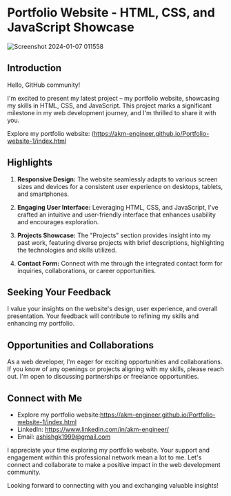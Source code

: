 # Portfolio Website - HTML, CSS, and JavaScript Showcase

![Screenshot 2024-01-07 011558](https://github.com/akm-engineer/Portfolio-website-1/assets/118009781/608da707-38f8-4708-b58f-02ded9554edc)

## Introduction

Hello, GitHub community!

I'm excited to present my latest project – my portfolio website, showcasing my skills in HTML, CSS, and JavaScript. This project marks a significant milestone in my web development journey, and I'm thrilled to share it with you.

Explore my portfolio website: (https://akm-engineer.github.io/Portfolio-website-1/index.html

## Highlights

1. **Responsive Design:** The website seamlessly adapts to various screen sizes and devices for a consistent user experience on desktops, tablets, and smartphones.

2. **Engaging User Interface:** Leveraging HTML, CSS, and JavaScript, I've crafted an intuitive and user-friendly interface that enhances usability and encourages exploration.

3. **Projects Showcase:** The "Projects" section provides insight into my past work, featuring diverse projects with brief descriptions, highlighting the technologies and skills utilized.

4. **Contact Form:** Connect with me through the integrated contact form for inquiries, collaborations, or career opportunities.

## Seeking Your Feedback

I value your insights on the website's design, user experience, and overall presentation. Your feedback will contribute to refining my skills and enhancing my portfolio.

## Opportunities and Collaborations

As a web developer, I'm eager for exciting opportunities and collaborations. If you know of any openings or projects aligning with my skills, please reach out. I'm open to discussing partnerships or freelance opportunities.

## Connect with Me

- Explore my portfolio website:https://akm-engineer.github.io/Portfolio-website-1/index.html
- LinkedIn: https://www.linkedin.com/in/akm-engineer/
- Email: ashishgk1999@gmail.com

I appreciate your time exploring my portfolio website. Your support and engagement within this professional network mean a lot to me. Let's connect and collaborate to make a positive impact in the web development community.

Looking forward to connecting with you and exchanging valuable insights!


